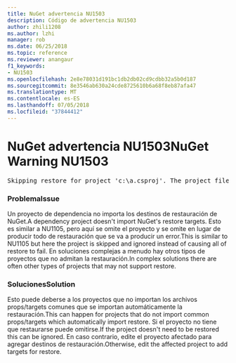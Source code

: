 ```yaml
---
title: NuGet advertencia NU1503
description: Código de advertencia NU1503
author: zhili1208
ms.author: lzhi
manager: rob
ms.date: 06/25/2018
ms.topic: reference
ms.reviewer: anangaur
f1_keywords:
- NU1503
ms.openlocfilehash: 2e8e78031d191bc1db2db02cd9cdbb32a5b0d187
ms.sourcegitcommit: 8e3546ab630a24cde8725610b6a68f8eb87afa47
ms.translationtype: MT
ms.contentlocale: es-ES
ms.lasthandoff: 07/05/2018
ms.locfileid: "37844412"
---
```

# <a name="nuget-warning-nu1503"></a><span data-ttu-id="55919-103">NuGet advertencia NU1503</span><span class="sxs-lookup"><span data-stu-id="55919-103">NuGet Warning NU1503</span></span>

<pre>Skipping restore for project 'c:\a.csproj'. The project file may be invalid or missing targets required for restore.</pre>

### <a name="issue"></a><span data-ttu-id="55919-104">Problema</span><span class="sxs-lookup"><span data-stu-id="55919-104">Issue</span></span>
<span data-ttu-id="55919-105">Un proyecto de dependencia no importa los destinos de restauración de NuGet.</span><span class="sxs-lookup"><span data-stu-id="55919-105">A dependency project doesn't import NuGet's restore targets.</span></span> <span data-ttu-id="55919-106">Esto es similar a NU1105, pero aquí se omite el proyecto y se omite en lugar de producir todo de restauración que se va a producir un error.</span><span class="sxs-lookup"><span data-stu-id="55919-106">This is similar to NU1105 but here the project is skipped and ignored instead of causing all of restore to fail.</span></span> <span data-ttu-id="55919-107">En soluciones complejas a menudo hay otros tipos de proyectos que no admitan la restauración.</span><span class="sxs-lookup"><span data-stu-id="55919-107">In complex solutions there are often other types of projects that may not support restore.</span></span>

### <a name="solution"></a><span data-ttu-id="55919-108">Soluciones</span><span class="sxs-lookup"><span data-stu-id="55919-108">Solution</span></span>
<span data-ttu-id="55919-109">Esto puede deberse a los proyectos que no importan los archivos props/targets comunes que se importan automáticamente la restauración.</span><span class="sxs-lookup"><span data-stu-id="55919-109">This can happen for projects that do not import common props/targets which automatically import restore.</span></span> <span data-ttu-id="55919-110">Si el proyecto no tiene que restaurarse puede omitirse.</span><span class="sxs-lookup"><span data-stu-id="55919-110">If the project doesn't need to be restored this can be ignored.</span></span> <span data-ttu-id="55919-111">En caso contrario, edite el proyecto afectado para agregar destinos de restauración.</span><span class="sxs-lookup"><span data-stu-id="55919-111">Otherwise, edit the affected project to add targets for restore.</span></span>